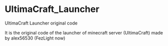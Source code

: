 # UltimaCraft_Launcher
UltimaCraft Launcher original code

It is the original code of the launcher of minecraft server (UltimaCraft) made by alex56530 (FezLight now)
